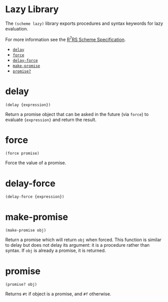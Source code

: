 # Lazy Library

The `(scheme lazy)` library exports procedures and syntax keywords for lazy evaluation.

For more information see the [R<sup>7</sup>RS Scheme Specification](../../r7rs.pdf).

- [`delay`](#delay) 
- [`force`](#force) 
- [`delay-force`](#delay-force) 
- [`make-promise`](#make-promise) 
- [`promise?`](#promise)

# delay

    (delay {expression})

Return a promise object that can be asked in the future (via `force`) to evaluate `{expression}` and return the result.

# force 

    (force promise)

Force the value of a promise.

# delay-force 

    (delay-force {expression})

# make-promise

    (make-promise obj)

Return a promise which will return `obj` when forced. This function is similar to delay but does not delay its argument: it is a procedure rather than syntax. If `obj` is already a promise, it is returned.

# promise

    (promise? obj)

Returns `#t` if object is a promise, and `#f` otherwise.
